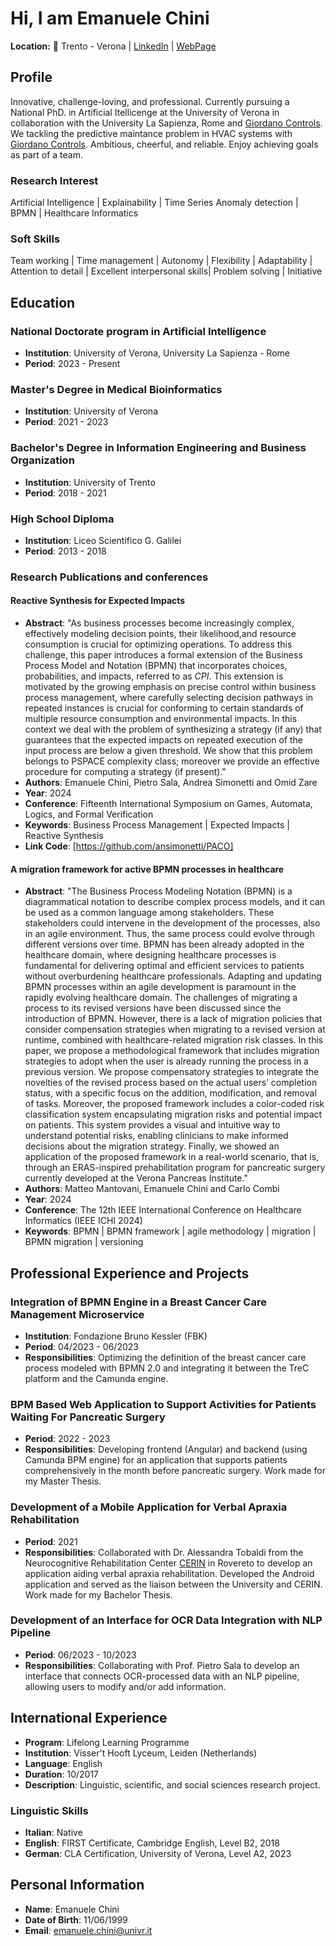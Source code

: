 # Hi, I am Emanuele Chini

**Location:** 📍 Trento - Verona |
[LinkedIn](https://www.linkedin.com/in/emanuele-chini-53419a238/) | 
[WebPage](https://emachini.github.io/EmanueleChini.github.io/)

## Profile
Innovative, challenge-loving, and professional. Currently pursuing a National PhD. in Artificial Itellicenge at the University of Verona in collaboration with the University La Sapienza, Rome and [Giordano Controls](https://www.giordanocontrols.com/it/). We tackling the predictive maintance problem in HVAC systems with [Giordano Controls](https://www.giordanocontrols.com/it/).
Ambitious, cheerful, and reliable. Enjoy achieving goals as part of a team.

### Research Interest

Artificial Intelligence | Explainability | Time Series Anomaly detection | BPMN | Healthcare Informatics

### Soft Skills
Team working | Time management | Autonomy | Flexibility | Adaptability | Attention to detail | Excellent interpersonal skills| Problem solving | Initiative

## Education

### National Doctorate program in Artificial Intelligence
- **Institution**: University of Verona, University La Sapienza - Rome
- **Period**: 2023 - Present

### Master's Degree in Medical Bioinformatics
- **Institution**: University of Verona
- **Period**: 2021 - 2023

### Bachelor's Degree in Information Engineering and Business Organization
- **Institution**: University of Trento
- **Period**: 2018 - 2021


### High School Diploma
- **Institution**: Liceo Scientifico G. Galilei
- **Period**: 2013 - 2018

### Research Publications and conferences

#### Reactive Synthesis for Expected Impacts
- **Abstract**: "As business processes become increasingly complex, effectively modeling decision points, their likelihood,and resource consumption is crucial for optimizing operations. To address this challenge, this paper introduces a formal extension of the Business Process Model and Notation (BPMN) that incorporates choices, probabilities, and impacts, referred to as *CPI*. This extension is motivated by the growing emphasis on precise control within business process management, where carefully selecting decision pathways in repeated instances  is crucial for conforming to certain standards of multiple resource consumption and environmental impacts. In this context we deal with the problem of synthesizing a strategy (if any) that guarantees that the expected impacts on repeated execution of the input process are below a given threshold.  We show that this problem belongs to PSPACE complexity class; moreover we provide an effective procedure for computing a strategy (if present)."
- **Authors**: Emanuele Chini, Pietro Sala, Andrea Simonetti and Omid Zare
- **Year**: 2024
- **Conference**: Fifteenth International Symposium on Games, Automata, Logics, and Formal Verification
- **Keywords**: Business Process Management | Expected Impacts | Reactive Synthesis
- **Link Code**: [https://github.com/ansimonetti/PACO]

#### A migration framework for active BPMN processes in healthcare
- **Abstract**: "The Business Process Modeling Notation (BPMN) is a diagrammatical notation to describe complex process models,
and it can be used as a common language among stakeholders. These stakeholders could intervene in the development of the processes, also in an agile environment. Thus, the same process could evolve through different versions over time. BPMN has been already adopted in the healthcare domain, where designing healthcare processes is fundamental for delivering optimal and efficient services to patients without overburdening healthcare professionals. Adapting and updating BPMN processes within an agile development is paramount in the rapidly evolving healthcare domain. The challenges of migrating a process to its revised versions have been discussed since the introduction of BPMN. However, there is a lack of migration policies that consider compensation strategies when migrating to a revised version at runtime, combined with healthcare-related migration risk classes.
In this paper, we propose a methodological framework that includes migration strategies to adopt when the user is already running the process in a previous version. We propose compensatory strategies to integrate the novelties of the revised process based on the actual users’ completion status, with a specific focus on the addition, modification, and removal of tasks. Moreover, the proposed framework includes a color-coded risk classification system encapsulating migration risks and potential impact on patients. This system provides a visual and intuitive way to understand potential risks, enabling clinicians to make informed decisions about the migration strategy. Finally, we showed an application of the proposed framework in a real-world scenario, that is, through an ERAS-inspired prehabilitation program for pancreatic surgery currently developed at the Verona Pancreas Institute."
- **Authors**: Matteo Mantovani, Emanuele Chini and Carlo Combi
- **Year**: 2024
- **Conference**: The 12th IEEE International Conference on Healthcare Informatics (IEEE ICHI 2024)
- **Keywords**: BPMN | BPMN framework | agile methodology | migration | BPMN migration | versioning

## Professional Experience and Projects

### Integration of BPMN Engine in a Breast Cancer Care Management Microservice
- **Institution**: Fondazione Bruno Kessler (FBK)
- **Period**: 04/2023 - 06/2023
- **Responsibilities**: Optimizing the definition of the breast cancer care process modeled with BPMN 2.0 and integrating it between the TreC platform and the Camunda engine.

### BPM Based Web Application to Support Activities for Patients Waiting For Pancreatic Surgery
- **Period**: 2022 - 2023
- **Responsibilities**: Developing frontend (Angular) and backend (using Camunda BPM engine) for an application that supports patients comprehensively in the month before pancreatic surgery.
Work made for my Master Thesis.

### Development of a Mobile Application for Verbal Apraxia Rehabilitation
- **Period**: 2021
- **Responsibilities**: Collaborated with Dr. Alessandra Tobaldi from the Neurocognitive Rehabilitation Center [CERIN](https://www.cimec.unitn.it/en/73/center-for-neurocognitive-rehabilitation-cerin) in Rovereto to develop an application aiding verbal apraxia rehabilitation. Developed the Android application and served as the liaison between the University and CERIN.
Work made for my Bachelor Thesis.

### Development of an Interface for OCR Data Integration with NLP Pipeline
- **Period**: 06/2023 - 10/2023 
- **Responsibilities**: Collaborating with Prof. Pietro Sala to develop an interface that connects OCR-processed data with an NLP pipeline, allowing users to modify and/or add information.

## International Experience
- **Program**: Lifelong Learning Programme
- **Institution**: Visser't Hooft Lyceum, Leiden (Netherlands)
- **Language**: English
- **Duration**: 10/2017
- **Description**: Linguistic, scientific, and social sciences research project.

### Linguistic Skills
- **Italian**: Native
- **English**: FIRST Certificate, Cambridge English, Level B2, 2018
- **German**: CLA Certification, University of Verona, Level A2, 2023

## Personal Information
- **Name**: Emanuele Chini
- **Date of Birth**: 11/06/1999
- **Email**: emanuele.chini@univr.it